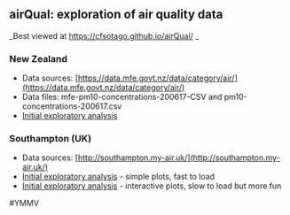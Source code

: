 ## airQual: exploration of air quality data

_Best viewed at https://cfsotago.github.io/airQual/ _

### New Zealand

 * Data sources: [https://data.mfe.govt.nz/data/category/air/](https://data.mfe.govt.nz/data/category/air/)
 * Data files: mfe-pm10-concentrations-200617-CSV and pm10-concentrations-200617.csv
 * [Initial exploratory analysis](analysis/nzAirQualExplore.html)

### Southampton (UK)

 * Data sources: [http://southampton.my-air.uk/](http://southampton.my-air.uk/)
 * [Initial exploratory analysis](analysis/sccAirQualExplore.html) - simple plots, fast to load
 * [Initial exploratory analysis](analysis/sccAirQualExplore_plotly.html) - interactive plots, slow to load but more fun
 

 #YMMV
